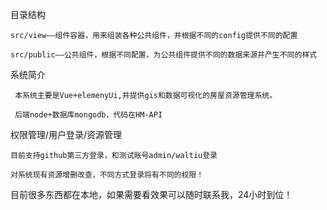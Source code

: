 目录结构

    src/view——组件容器，用来组装各种公共组件，并根据不同的config提供不同的配置

    src/public——公共组件，根据不同配置，为公共组件提供不同的数据来源并产生不同的样式

系统简介 

     本系统主要是Vue+elemenyUi,并提供gis和数据可视化的房屋资源管理系统。

     后端node+数据库mongodb，代码在HM-API

权限管理/用户登录/资源管理

    目前支持github第三方登录，和测试账号admin/waltiu登录

    对系统现有资源增删改查，不同方式登录将有不同的权限！

目前很多东西都在本地，如果需要看效果可以随时联系我，24小时到位！

